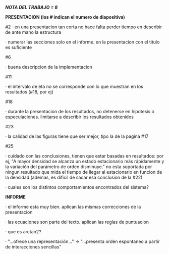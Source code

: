 ***NOTA DEL TRABAJO = 8***

**PRESENTACION (los # indican el numero de diapositiva)**

#2
· en una presentacion tan corta no hace falta perder tiempo en describir de ante mano la estructura

· numerar las secciones solo en el informe. en la presentacion con el titulo es suficiente



#6

· buena descripcion de la implementacion



#11

· el intervalo de eta no se corresponde con lo que muestran en los resultados (#18, por ej)



#18

· durante la presentacion de los resultados, no detenerse en hipotesis o especulaciones. limitarse a describir los resultados obtenidos



#23

· la calidad de las figuras tiene que ser mejor, tipo la de la pagina #17



#25

· cuidado con las conclusiones, tienen que estar basadas en resultados: por ej, "A mayor densidad se alcanza un estado estacionario más rápidamente y la variación del parámetro de orden disminuye." no esta soportada por ningun resultado que mida el tiempo de llegar al estacionario en funcion de la densidad (ademas, es dificil de sacar esa conclusion de la #22)

· cuales son los distintos comportamientos encontrados del sistema?



**INFORME**

· el informe esta muy bien. aplican las mismas correcciones de la presentacion

· las ecuaciones son parte del texto. aplican las reglas de puntuacion

· que es arctan2?

· "...ofrece una representación..." -> "...presenta orden espontaneo a partir de interacciones sencillas"